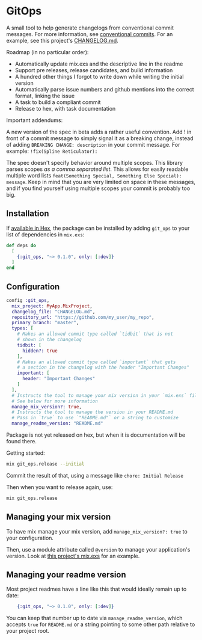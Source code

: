 # GitOps

A small tool to help generate changelogs from conventional commit messages.
For more information, see [conventional
commits](https://conventionalcommits.org).
For an example, see this project's [CHANGELOG.md](CHANGELOG.md).

Roadmap (in no particular order):

* Automatically update mix.exs and the descriptive line in the readme
* Support pre releases, release candidates, and build information
* A hundred other things I forgot to write down while writing the initial version
* Automatically parse issue numbers and github mentions into the correct format,
  linking the issue
* A task to build a compliant commit
* Release to hex, with task documentation

Important addendums:

A new version of the spec in beta adds a rather useful
convention. Add ! in front of a commit message to simply signal it as a breaking
change, instead of adding `BREAKING CHANGE: description` in your commit message.
For example: `!fix(Spline Reticulator): `

The spec doesn't specify behavior around multiple scopes. This library parses
scopes *as a comma separated list*. This allows for easily readable multiple
word lists `feat(Something Special, Something Else Special): message`. Keep in
mind that you are very limited on space in these messages, and if you find
yourself using multiple scopes your commit is probably too big.

## Installation

If [available in Hex](https://hex.pm/docs/publish), the package can be installed
by adding `git_ops` to your list of dependencies in `mix.exs`:

```elixir
def deps do
  [
    {:git_ops, "~> 0.1.0", only: [:dev]}
  ]
end
```

## Configuration

``` elixir
config :git_ops,
  mix_project: MyApp.MixProject,
  changelog_file: "CHANGELOG.md",
  repository_url: "https://github.com/my_user/my_repo",
  primary_branch: "master",
  types: [
    # Makes an allowed commit type called `tidbit` that is not
    # shown in the changelog
    tidbit: [
      hidden?: true 
    ],
    # Makes an allowed commit type called `important` that gets
    # a section in the changelog with the header "Important Changes"
    important: [
      header: "Important Changes"
    ]
  ],
  # Instructs the tool to manage your mix version in your `mix.exs` file
  # See below for more information
  manage_mix_version?: true,
  # Instructs the tool to manage the version in your README.md
  # Pass in `true` to use `"README.md"` or a string to customize
  manage_readme_version: "README.md"
```

Package is not yet released on hex, but when it is documentation will be found there.

Getting started:

```bash
mix git_ops.release --initial
```

Commit the result of that, using a message like `chore: Initial Release`

Then when you want to release again, use:

``` bash
mix git_ops.release
```

## Managing your mix version

To have mix manage your mix version, add `manage_mix_version?: true` to your configuration.

Then, use a module attribute called `@version` to manage your application's
version. Look at [this project's mix.exs](mix.exs) for an example.

## Managing your readme version

Most project readmes have a line like this that would ideally remain up to date:

```elixir
    {:git_ops, "~> 0.1.0", only: [:dev]}
```

You can keep that number up to date via `manage_readme_version`, which accepts
`true` for `README.md` or a string pointing to some other path relative to your
project root.



